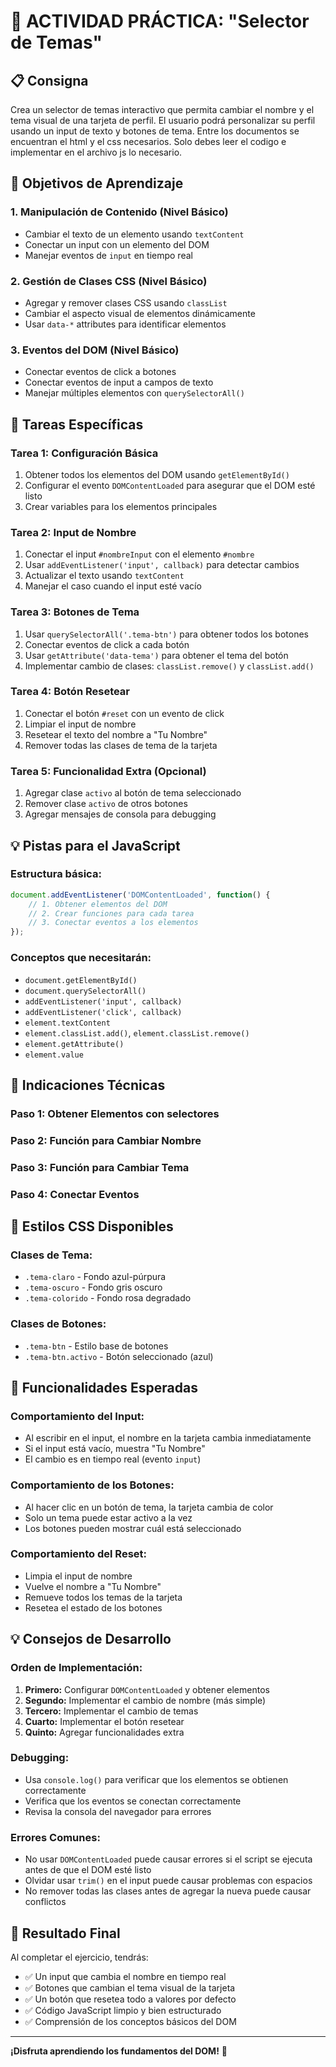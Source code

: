 # 🎯 **ACTIVIDAD PRÁCTICA: "Selector de Temas"**

## **📋 Consigna**
Crea un selector de temas interactivo que permita cambiar el nombre y el tema visual de una tarjeta de perfil. El usuario podrá personalizar su perfil usando un input de texto y botones de tema. Entre los documentos se encuentran el html y el css necesarios. Solo debes leer el codigo e implementar en el archivo js lo necesario.

## **🎯 Objetivos de Aprendizaje**

### **1. Manipulación de Contenido (Nivel Básico)**
- Cambiar el texto de un elemento usando `textContent`
- Conectar un input con un elemento del DOM
- Manejar eventos de `input` en tiempo real

### **2. Gestión de Clases CSS (Nivel Básico)**
- Agregar y remover clases CSS usando `classList`
- Cambiar el aspecto visual de elementos dinámicamente
- Usar `data-*` attributes para identificar elementos

### **3. Eventos del DOM (Nivel Básico)**
- Conectar eventos de click a botones
- Conectar eventos de input a campos de texto
- Manejar múltiples elementos con `querySelectorAll()`

## **📝 Tareas Específicas**

### **Tarea 1: Configuración Básica**
1. Obtener todos los elementos del DOM usando `getElementById()`
2. Configurar el evento `DOMContentLoaded` para asegurar que el DOM esté listo
3. Crear variables para los elementos principales

### **Tarea 2: Input de Nombre**
1. Conectar el input `#nombreInput` con el elemento `#nombre`
2. Usar `addEventListener('input', callback)` para detectar cambios
3. Actualizar el texto usando `textContent`
4. Manejar el caso cuando el input esté vacío

### **Tarea 3: Botones de Tema**
1. Usar `querySelectorAll('.tema-btn')` para obtener todos los botones
2. Conectar eventos de click a cada botón
3. Usar `getAttribute('data-tema')` para obtener el tema del botón
4. Implementar cambio de clases: `classList.remove()` y `classList.add()`

### **Tarea 4: Botón Resetear**
1. Conectar el botón `#reset` con un evento de click
2. Limpiar el input de nombre
3. Resetear el texto del nombre a "Tu Nombre"
4. Remover todas las clases de tema de la tarjeta

### **Tarea 5: Funcionalidad Extra (Opcional)**
1. Agregar clase `activo` al botón de tema seleccionado
2. Remover clase `activo` de otros botones
3. Agregar mensajes de consola para debugging

## **💡 Pistas para el JavaScript**

### **Estructura básica:**
```javascript
document.addEventListener('DOMContentLoaded', function() {
    // 1. Obtener elementos del DOM
    // 2. Crear funciones para cada tarea
    // 3. Conectar eventos a los elementos
});
```

### **Conceptos que necesitarán:**
- `document.getElementById()`
- `document.querySelectorAll()`
- `addEventListener('input', callback)`
- `addEventListener('click', callback)`
- `element.textContent`
- `element.classList.add()`, `element.classList.remove()`
- `element.getAttribute()`
- `element.value`

## **🔧 Indicaciones Técnicas**

### **Paso 1: Obtener Elementos con selectores**

### **Paso 2: Función para Cambiar Nombre**

### **Paso 3: Función para Cambiar Tema**

### **Paso 4: Conectar Eventos**

## **🎨 Estilos CSS Disponibles**

### **Clases de Tema:**
- `.tema-claro` - Fondo azul-púrpura
- `.tema-oscuro` - Fondo gris oscuro
- `.tema-colorido` - Fondo rosa degradado

### **Clases de Botones:**
- `.tema-btn` - Estilo base de botones
- `.tema-btn.activo` - Botón seleccionado (azul)

## **🚀 Funcionalidades Esperadas**

### **Comportamiento del Input:**
- Al escribir en el input, el nombre en la tarjeta cambia inmediatamente
- Si el input está vacío, muestra "Tu Nombre"
- El cambio es en tiempo real (evento `input`)

### **Comportamiento de los Botones:**
- Al hacer clic en un botón de tema, la tarjeta cambia de color
- Solo un tema puede estar activo a la vez
- Los botones pueden mostrar cuál está seleccionado

### **Comportamiento del Reset:**
- Limpia el input de nombre
- Vuelve el nombre a "Tu Nombre"
- Remueve todos los temas de la tarjeta
- Resetea el estado de los botones

## **💡 Consejos de Desarrollo**

### **Orden de Implementación:**
1. **Primero:** Configurar `DOMContentLoaded` y obtener elementos
2. **Segundo:** Implementar el cambio de nombre (más simple)
3. **Tercero:** Implementar el cambio de temas
4. **Cuarto:** Implementar el botón resetear
5. **Quinto:** Agregar funcionalidades extra

### **Debugging:**
- Usa `console.log()` para verificar que los elementos se obtienen correctamente
- Verifica que los eventos se conectan correctamente
- Revisa la consola del navegador para errores

### **Errores Comunes:**
- No usar `DOMContentLoaded` puede causar errores si el script se ejecuta antes de que el DOM esté listo
- Olvidar usar `trim()` en el input puede causar problemas con espacios
- No remover todas las clases antes de agregar la nueva puede causar conflictos

## **🎯 Resultado Final**

Al completar el ejercicio, tendrás:
- ✅ Un input que cambia el nombre en tiempo real
- ✅ Botones que cambian el tema visual de la tarjeta
- ✅ Un botón que resetea todo a valores por defecto
- ✅ Código JavaScript limpio y bien estructurado
- ✅ Comprensión de los conceptos básicos del DOM

---
**¡Disfruta aprendiendo los fundamentos del DOM!** 🎉
